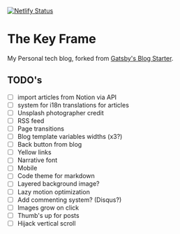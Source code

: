 [![Netlify Status](https://api.netlify.com/api/v1/badges/fa20d50a-d2a8-4938-8ca6-855a04c3f0e6/deploy-status)](https://app.netlify.com/sites/thekeyframe/deploys)

# The Key Frame

My Personal tech blog, forked from [Gatsby's Blog Starter](https://www.gatsbyjs.com/starters/gatsbyjs/gatsby-starter-blog).

## TODO's

- [ ] import articles from Notion via API
- [ ] system for i18n translations for articles
- [ ] Unsplash photographer credit
- [ ] RSS feed
- [ ] Page transitions
- [ ] Blog template variables widths (x3?)
- [ ] Back button from blog
- [ ] Yellow links
- [ ] Narrative font
- [ ] Mobile
- [ ] Code theme for markdown
- [ ] Layered background image?
- [ ] Lazy motion optimization
- [ ] Add commenting system? (Disqus?)
- [ ] Images grow on click
- [ ] Thumb's up for posts
- [ ] Hijack vertical scroll

